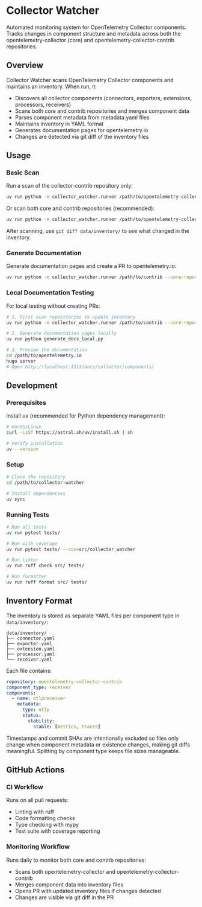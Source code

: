 # Collector Watcher

Automated monitoring system for OpenTelemetry Collector components. Tracks changes in component structure and metadata
across both the opentelemetry-collector (core) and opentelemetry-collector-contrib repositories.

## Overview

Collector Watcher scans OpenTelemetry Collector components and maintains an inventory. When run, it:
- Discovers all collector components (connectors, exporters, extensions, processors, receivers)
- Scans both core and contrib repositories and merges component data
- Parses component metadata from metadata.yaml files
- Maintains inventory in YAML format
- Generates documentation pages for opentelemetry.io
- Changes are detected via git diff of the inventory files

## Usage

### Basic Scan

Run a scan of the collector-contrib repository only:

```bash
uv run python -m collector_watcher.runner /path/to/opentelemetry-collector-contrib
```

Or scan both core and contrib repositories (recommended):

```bash
uv run python -m collector_watcher.runner /path/to/opentelemetry-collector-contrib --core-repo=/path/to/opentelemetry-collector
```

After scanning, use `git diff data/inventory/` to see what changed in the inventory.

### Generate Documentation

Generate documentation pages and create a PR to opentelemetry.io:

```bash
uv run python -m collector_watcher.runner /path/to/contrib --core-repo=/path/to/core --generate-docs --docs-repo=owner/repo
```

### Local Documentation Testing

For local testing without creating PRs:

```bash
# 1. First scan repositories to update inventory
uv run python -m collector_watcher.runner /path/to/contrib --core-repo=/path/to/core

# 2. Generate documentation pages locally
uv run python generate_docs_local.py

# 3. Preview the documentation
cd /path/to/opentelemetry.io
hugo server
# Open http://localhost:1313/docs/collector/components/
```

## Development

### Prerequisites

Install uv (recommended for Python dependency management):
```bash
# macOS/Linux
curl -LsSf https://astral.sh/uv/install.sh | sh

# Verify installation
uv --version
```

### Setup

```bash
# Clone the repository
cd /path/to/collector-watcher

# Install dependencies
uv sync
```

### Running Tests

```bash
# Run all tests
uv run pytest tests/

# Run with coverage
uv run pytest tests/ --cov=src/collector_watcher

# Run linter
uv run ruff check src/ tests/

# Run formatter
uv run ruff format src/ tests/
```

## Inventory Format

The inventory is stored as separate YAML files per component type in `data/inventory/`:

```
data/inventory/
├── connector.yaml
├── exporter.yaml
├── extension.yaml
├── processor.yaml
└── receiver.yaml
```

Each file contains:

```yaml
repository: opentelemetry-collector-contrib
component_type: receiver
components:
  - name: otlpreceiver
    metadata:
      type: otlp
      status:
        stability:
          stable: [metrics, traces]
```

Timestamps and commit SHAs are intentionally excluded so files only change when component metadata or existence changes, making git diffs meaningful. Splitting by component type keeps file sizes manageable.

## GitHub Actions

### CI Workflow
Runs on all pull requests:
- Linting with ruff
- Code formatting checks
- Type checking with mypy
- Test suite with coverage reporting

### Monitoring Workflow
Runs daily to monitor both core and contrib repositories:
- Scans both opentelemetry-collector and opentelemetry-collector-contrib
- Merges component data into inventory files
- Opens PR with updated inventory files if changes detected
- Changes are visible via git diff in the PR